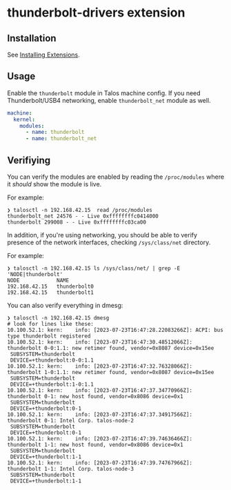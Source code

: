 # thunderbolt-drivers extension

## Installation

See [Installing Extensions](https://github.com/siderolabs/extensions#installing-extensions).

## Usage

Enable the `thunderbolt` module in Talos machine config.
If you need Thunderbolt/USB4 networking,
enable `thunderbolt_net` module as well.

```yaml
machine:
  kernel:
    modules:
      - name: thunderbolt
      - name: thunderbolt_net
```

## Verifiying

You can verify the modules are enabled by reading the `/proc/modules` where it _should_ show the module is live.

For example:

```
❯ talosctl -n 192.168.42.15  read /proc/modules
thunderbolt_net 24576 - - Live 0xffffffffc0414000
thunderbolt 299008 - - Live 0xffffffffc03ca00
```

In addition, if you're using networking, you should be able to verify presence of the network interfaces, checking `/sys/class/net` directory.

For example:

```
❯ talosctl -n 192.168.42.15 ls /sys/class/net/ | grep -E 'NODE|thunderbolt'
NODE            NAME
192.168.42.15   thunderbolt0
192.168.42.15   thunderbolt1
```

You can also verify everything in dmesg:

```
❯ talosctl -n 192.168.42.15 dmesg
# look for lines like these:
10.100.52.1: kern:    info: [2023-07-23T16:47:28.22083266Z]: ACPI: bus type thunderbolt registered
10.100.52.1: kern:    info: [2023-07-23T16:47:30.48512066Z]: thunderbolt 0-0:1.1: new retimer found, vendor=0x8087 device=0x15ee
 SUBSYSTEM=thunderbolt
 DEVICE=+thunderbolt:0-0:1.1
10.100.52.1: kern:    info: [2023-07-23T16:47:32.76328066Z]: thunderbolt 1-0:1.1: new retimer found, vendor=0x8087 device=0x15ee
 SUBSYSTEM=thunderbolt
 DEVICE=+thunderbolt:1-0:1.1
10.100.52.1: kern:    info: [2023-07-23T16:47:37.34770966Z]: thunderbolt 0-1: new host found, vendor=0x8086 device=0x1
 SUBSYSTEM=thunderbolt
 DEVICE=+thunderbolt:0-1
10.100.52.1: kern:    info: [2023-07-23T16:47:37.34917566Z]: thunderbolt 0-1: Intel Corp. talos-node-2
 SUBSYSTEM=thunderbolt
 DEVICE=+thunderbolt:0-1
10.100.52.1: kern:    info: [2023-07-23T16:47:39.74636466Z]: thunderbolt 1-1: new host found, vendor=0x8086 device=0x1
 SUBSYSTEM=thunderbolt
 DEVICE=+thunderbolt:1-1
10.100.52.1: kern:    info: [2023-07-23T16:47:39.74767966Z]: thunderbolt 1-1: Intel Corp. talos-node-3
 SUBSYSTEM=thunderbolt
 DEVICE=+thunderbolt:1-1
```
